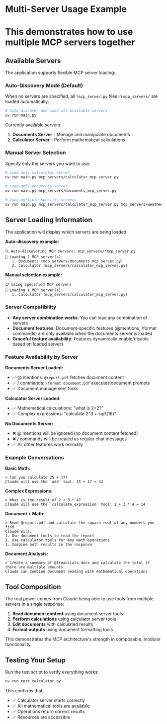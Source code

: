 # Multi-Server Usage Example
# This demonstrates how to use multiple MCP servers together

## Available Servers

The application supports flexible MCP server loading:

### Auto-Discovery Mode (Default)
When no servers are specified, all `*mcp_server.py` files in `mcp_servers/` are loaded automatically:

```bash
# Auto-discover and load all available servers
uv run main.py
```

Currently available servers:
1. **Documents Server** - Manage and manipulate documents
2. **Calculator Server** - Perform mathematical calculations

### Manual Server Selection
Specify only the servers you want to use:

```bash
# Load only calculator server
uv run main.py mcp_servers/calculator_mcp_server.py

# Load only documents server  
uv run main.py mcp_servers/documents_mcp_server.py

# Load multiple specific servers
uv run main.py mcp_servers/calculator_mcp_server.py mcp_servers/weather_mcp_server.py
```

## Server Loading Information

The application will display which servers are being loaded:

**Auto-discovery example:**
```
🔍 Auto-discovering MCP servers: mcp_servers/*mcp_server.py
🚀 Loading 2 MCP server(s):
   1. Documents (mcp_servers/documents_mcp_server.py)
   2. Calculator (mcp_servers/calculator_mcp_server.py)
```

**Manual selection example:**
```
📋 Using specified MCP servers
🚀 Loading 1 MCP server(s):
   1. Calculator (mcp_servers/calculator_mcp_server.py)
```

### Server Compatibility

- **Any server combination works**: You can load any combination of servers
- **Document features**: Document-specific features (@mentions, /format commands) are only available when the documents server is loaded
- **Graceful feature availability**: Features dynamically enable/disable based on loaded servers

### Feature Availability by Server

**Documents Server Loaded:**
- ✅ @ mentions: `@report.pdf` fetches document content
- ✅ / commands: `/format document.pdf` executes document prompts
- ✅ Document management tools

**Calculator Server Loaded:**  
- ✅ Mathematical calculations: "what is 2+2?"
- ✅ Complex expressions: "calculate 2^3 + sqrt(16)"

**No Documents Server:**
- ❌ @ mentions will be ignored (no document content fetched)
- ❌ / commands will be treated as regular chat messages
- ✅ All other features work normally

### Example Conversations

**Basic Math:**
```
> Can you calculate 25 + 17?
Claude will use the `add` tool: 25 + 17 = 42
```

**Complex Expressions:**
```
> What is the result of 2 + 3 * 4?
Claude will use the `calculate_expression` tool: 2 + 3 * 4 = 14
```

**Document + Math:**
```
> Read @report.pdf and calculate the square root of any numbers you find
Claude will:
1. Use document tools to read the report
2. Use calculator tools for any math operations
3. Combine both results in the response
```

**Document Analysis:**
```
> Create a summary of @financials.docx and calculate the total if there are multiple amounts
Claude can combine document reading with mathematical operations
```

## Tool Composition

The real power comes from Claude being able to use tools from multiple servers in a single response:

1. **Read document content** using document server tools
2. **Perform calculations** using calculator server tools  
3. **Edit documents** with calculated results
4. **Format outputs** using document formatting tools

This demonstrates the MCP architecture's strength in composable, modular functionality.

## Testing Your Setup

Run the test script to verify everything works:
```bash
uv run test_calculator.py
```

This confirms that:
- ✅ Calculator server starts correctly
- ✅ All mathematical tools are available
- ✅ Operations return correct results
- ✅ Resources are accessible
